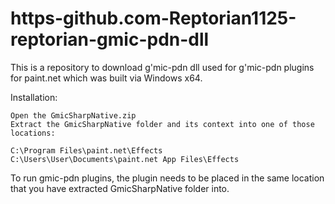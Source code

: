 # https-github.com-Reptorian1125-reptorian-gmic-pdn-dll
This is a repository to download g'mic-pdn dll used for g'mic-pdn plugins for paint.net which was built via Windows x64.

Installation:

    Open the GmicSharpNative.zip
    Extract the GmicSharpNative folder and its context into one of those locations:

    C:\Program Files\paint.net\Effects
    C:\Users\User\Documents\paint.net App Files\Effects

To run gmic-pdn plugins, the plugin needs to be placed in the same location that you have extracted GmicSharpNative folder into.
